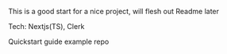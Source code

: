 This is a good start for a nice project, will flesh out Readme later


Tech: Nextjs(TS), Clerk

Quickstart guide example repo
